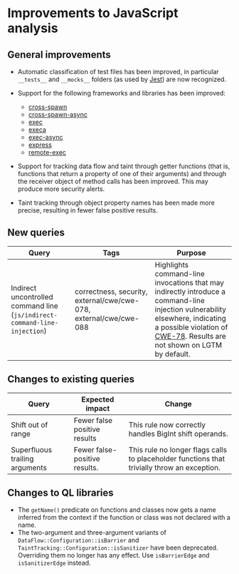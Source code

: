 # Improvements to JavaScript analysis

## General improvements

* Automatic classification of test files has been improved, in particular `__tests__` and `__mocks__` folders (as used by [Jest](https://jestjs.io)) are now recognized.

* Support for the following frameworks and libraries has been improved:
  - [cross-spawn](https://www.npmjs.com/package/cross-spawn)
  - [cross-spawn-async](https://www.npmjs.com/package/cross-spawn-async)
  - [exec](https://www.npmjs.com/package/exec)
  - [execa](https://www.npmjs.com/package/execa)
  - [exec-async](https://www.npmjs.com/package/exec-async)
  - [express](https://www.npmjs.com/package/express)
  - [remote-exec](https://www.npmjs.com/package/remote-exec)

* Support for tracking data flow and taint through getter functions (that is, functions that return a property of one of their arguments) and through the receiver object of method calls has been improved. This may produce more security alerts.

* Taint tracking through object property names has been made more precise, resulting in fewer false positive results.
  
## New queries

| **Query**                                                                 | **Tags**                                                          | **Purpose**                                                                                                                                                                            |
|---------------------------------------------------------------------------|-------------------------------------------------------------------|----------------------------------------------------------------------------------------------------------------------------------------------------------------------------------------|
| Indirect uncontrolled command line (`js/indirect-command-line-injection`) | correctness, security, external/cwe/cwe-078, external/cwe/cwe-088 | Highlights command-line invocations that may indirectly introduce a command-line injection vulnerability elsewhere, indicating a possible violation of [CWE-78](https://cwe.mitre.org/data/definitions/78.html). Results are not shown on LGTM by default. |


## Changes to existing queries

| **Query**                      | **Expected impact**          | **Change**                                                                |
|--------------------------------|------------------------------|---------------------------------------------------------------------------|
| Shift out of range | Fewer false positive results | This rule now correctly handles BigInt shift operands. |
| Superfluous trailing arguments | Fewer false-positive results. | This rule no longer flags calls to placeholder functions that trivially throw an exception. |

## Changes to QL libraries

- The `getName()` predicate on functions and classes now gets a name
  inferred from the context if the function or class was not declared with a name.
- The two-argument and three-argument variants of `DataFlow::Configuration::isBarrier` and
  `TaintTracking::Configuration::isSanitizer` have been deprecated. Overriding them no
  longer has any effect. Use `isBarrierEdge` and `isSanitizerEdge` instead.
